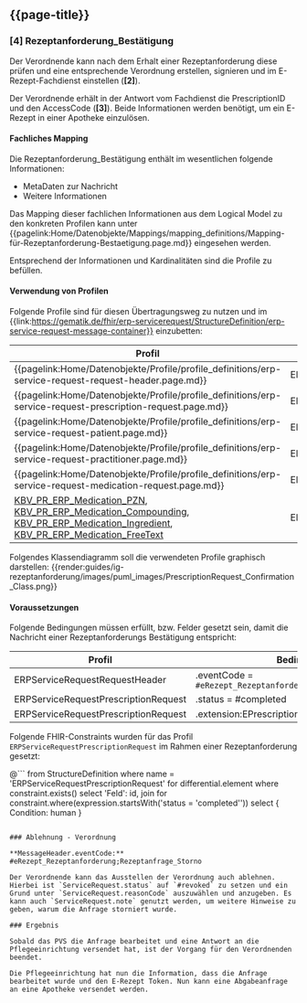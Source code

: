 ## {{page-title}}

### [4] Rezeptanforderung_Bestätigung

Der Verordnende kann nach dem Erhalt einer Rezeptanforderung diese prüfen und eine entsprechende Verordnung erstellen, signieren und im E-Rezept-Fachdienst einstellen (**[2]**).

Der Verordnende erhält in der Antwort vom Fachdienst die PrescriptionID und den AccessCode (**[3]**). Beide Informationen werden benötigt, um ein E-Rezept in einer Apotheke einzulösen.

#### Fachliches Mapping
Die Rezeptanforderung_Bestätigung enthält im wesentlichen folgende Informationen:
* MetaDaten zur Nachricht
* Weitere Informationen

Das Mapping dieser fachlichen Informationen aus dem Logical Model zu den konkreten Profilen kann unter {{pagelink:Home/Datenobjekte/Mappings/mapping_definitions/Mapping-für-Rezeptanforderung-Bestaetigung.page.md}} eingesehen werden.

Entsprechend der Informationen und Kardinalitäten sind die Profile zu befüllen.

#### Verwendung von Profilen

Folgende Profile sind für diesen Übertragungsweg zu nutzen und im {{link:https://gematik.de/fhir/erp-servicerequest/StructureDefinition/erp-service-request-message-container}} einzubetten:

|Profil|Referenziert in|Optional|
|---|---|---|
|{{pagelink:Home/Datenobjekte/Profile/profile_definitions/erp-service-request-request-header.page.md}}|ERPServiceRequestMessageContainer.entry[0]||
|{{pagelink:Home/Datenobjekte/Profile/profile_definitions/erp-service-request-prescription-request.page.md}}|ERPServiceRequestRequestHeader.focus||
|{{pagelink:Home/Datenobjekte/Profile/profile_definitions/erp-service-request-patient.page.md}}|ERPServiceRequestPrescriptionRequest.subject||
|{{pagelink:Home/Datenobjekte/Profile/profile_definitions/erp-service-request-practitioner.page.md}}|ERPServiceRequestPrescriptionRequest.performer||
|{{pagelink:Home/Datenobjekte/Profile/profile_definitions/erp-service-request-medication-request.page.md}}|ERPServiceRequestPrescriptionRequest.basedOn||
|[KBV_PR_ERP_Medication_PZN](https://simplifier.net/erezept/kbvprerpmedicationpzn), [KBV_PR_ERP_Medication_Compounding](https://simplifier.net/erezept/kbvprerpmedicationcompounding), [KBV_PR_ERP_Medication_Ingredient](https://simplifier.net/erezept/kbvprerpmedicationingredient), [KBV_PR_ERP_Medication_FreeText](https://simplifier.net/erezept/kbvprerpmedicationfreetext)|ERPServiceRequestMedicationRequest.medication[x]||

Folgendes Klassendiagramm soll die verwendeten Profile graphisch darstellen:
{{render:guides/ig-rezeptanforderung/images/puml_images/PrescriptionRequest_Confirmation_Class.png}}

#### Voraussetzungen

Folgende Bedingungen müssen erfüllt, bzw. Felder gesetzt sein, damit die Nachricht einer Rezeptanforderungs Bestätigung entspricht:

|Profil|Bedingung|
|---|---|
|ERPServiceRequestRequestHeader|.eventCode = `#eRezept_Rezeptanforderung;Rezeptbestaetigung`|
|ERPServiceRequestPrescriptionRequest|.status = #completed|
|ERPServiceRequestPrescriptionRequest|.extension:EPrescriptionToken = <E-Rezept Token>|

Folgende FHIR-Constraints wurden für das Profil `ERPServiceRequestPrescriptionRequest` im Rahmen einer Rezeptanforderung gesetzt:

@```
from
	StructureDefinition
where
	name = 'ERPServiceRequestPrescriptionRequest'
for differential.element where constraint.exists()
select
    'Feld': id,
    join for constraint.where(expression.startsWith('status = \'completed\'')) select { Condition: human }
```

### Ablehnung - Verordnung

**MessageHeader.eventCode:** #eRezept_Rezeptanforderung;Rezeptanfrage_Storno

Der Verordnende kann das Ausstellen der Verordnung auch ablehnen. Hierbei ist `ServiceRequest.status` auf `#revoked` zu setzen und ein Grund unter `ServiceRequest.reasonCode` auszuwählen und anzugeben. Es kann auch `ServiceRequest.note` genutzt werden, um weitere Hinweise zu geben, warum die Anfrage storniert wurde.

### Ergebnis

Sobald das PVS die Anfrage bearbeitet und eine Antwort an die Pflegeeinrichtung versendet hat, ist der Vorgang für den Verordnenden beendet.

Die Pflegeeinrichtung hat nun die Information, dass die Anfrage bearbeitet wurde und den E-Rezept Token. Nun kann eine Abgabeanfrage an eine Apotheke versendet werden.

